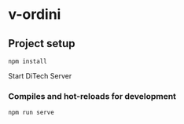 # v-ordini

## Project setup
```
npm install
```
Start DiTech Server

### Compiles and hot-reloads for development
```
npm run serve
```
